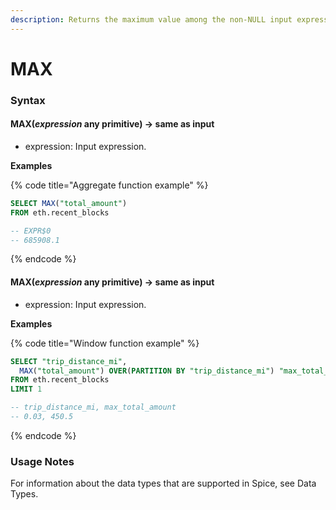 ```yaml
---
description: Returns the maximum value among the non-NULL input expressions.
---
```


# MAX

### Syntax <a href="#syntax" id="syntax"></a>

#### MAX(_expression_ any primitive) → same as input <a href="#maxexpression-any-primitive--same-as-input" id="maxexpression-any-primitive--same-as-input"></a>

* expression: Input expression.

**Examples**

{% code title="Aggregate function example" %}
```sql
SELECT MAX("total_amount") 
FROM eth.recent_blocks

-- EXPR$0
-- 685908.1
```
{% endcode %}

#### MAX(_expression_ any primitive) → same as input <a href="#maxexpression-any-primitive--same-as-input-1" id="maxexpression-any-primitive--same-as-input-1"></a>

* expression: Input expression.

**Examples**

{% code title="Window function example" %}
```sql
SELECT "trip_distance_mi", 
  MAX("total_amount") OVER(PARTITION BY "trip_distance_mi") "max_total_amount"
FROM eth.recent_blocks
LIMIT 1

-- trip_distance_mi, max_total_amount
-- 0.03, 450.5
```
{% endcode %}

### Usage Notes <a href="#usage-notes" id="usage-notes"></a>

For information about the data types that are supported in Spice, see Data Types.
